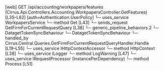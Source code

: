 [web] GET /api/accounting/workpapers/features  (Cirrus.Api.Controllers.Accounting.WorkpapersController.GetFeatures)  [L35–L62] [auth=Authentication.UserPolicy]
  └─ uses_service WorkpapersService
    └─ method Get [L43]
  └─ sends_request GetFirmForCurrentRequestQuery [L38]
    └─ generic_pipeline_behaviors 2
      └─ DatagetTokenSyncBehaviour
      └─ DatagetTokenSyncBehaviour
    └─ handled_by Cirrus.Central.Queries.GetFirmForCurrentRequestQueryHandler.Handle [L19–L55]
      └─ uses_service IHttpContextAccessor
        └─ method HttpContext [L38]
      └─ uses_service ILogger<GetFirmForCurrentRequestQueryHandler>
        └─ method LogWarning [L47]
      └─ uses_service IRequestProcessor (InstancePerDependency)
        └─ method Process [L51]

